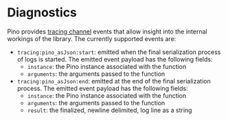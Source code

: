 <!-- Optimized: 2025-10-06 -->
<!-- RPM: 1.6.2.1.1.6.2.1_diagnostics_20251006 -->
<!-- Session: E2E RPM DNA Application -->
<!-- AOM: RND (Reggie & Dro) -->
<!-- COI: TECHNOLOGY -->
<!-- RPM: HIGH -->
<!-- ACTION: BUILD -->

# Diagnostics

Pino provides [tracing channel](tc) events that allow insight into the
internal workings of the library. The currently supported events are:

+ `tracing:pino_asJson:start`: emitted when the final serialization process
  of logs is started. The emitted event payload has the following fields:
  + `instance`: the Pino instance associated with the function
  + `arguments`: the arguments passed to the function
+ `tracing:pino_asJson:end`: emitted at the end of the final serialization
  process. The emitted event payload has the following fields:
  + `instance`: the Pino instance associated with the function
  + `arguments`: the arguments passed to the function
  + `result`: the finalized, newline delimited, log line as a string
